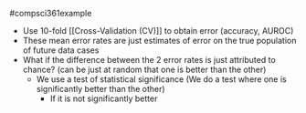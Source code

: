 #compsci361example 
- Use 10-fold [[Cross-Validation (CV)]] to obtain error (accuracy, AUROC)
- These mean error rates are just estimates of error on the true population of future data cases
- What if the difference between the 2 error rates is just attributed to chance? (can be just at random that one is better than the other)
	- We use a test of statistical significance (We do a test where one is significantly better than the other)
		- If it is not significantly better 
